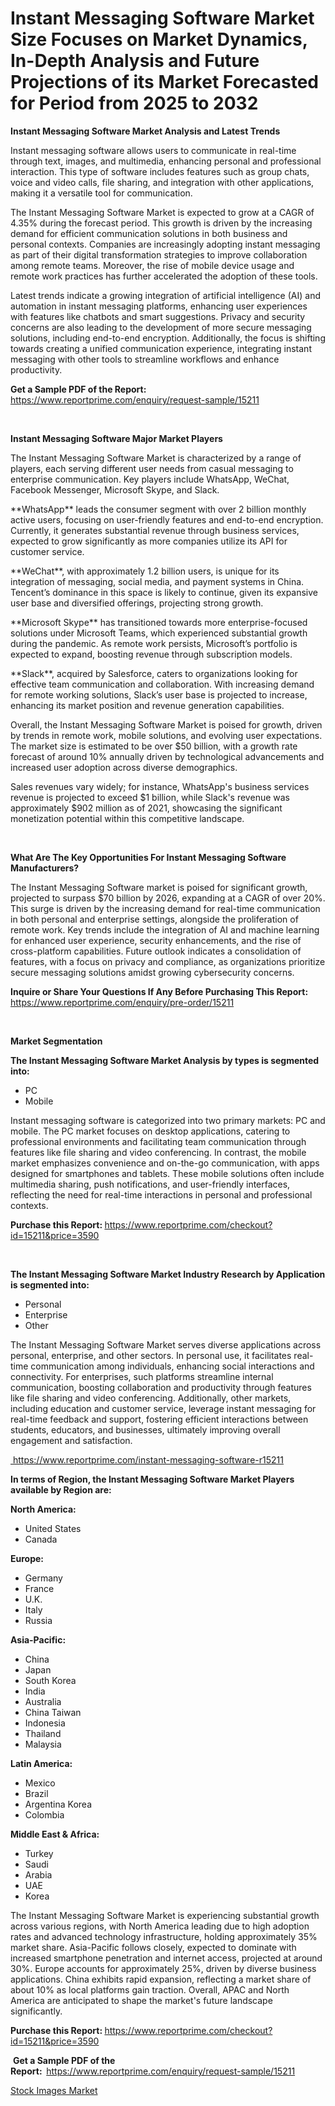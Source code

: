 <p><h1>Instant Messaging Software Market Size Focuses on Market Dynamics, In-Depth Analysis and Future Projections of its Market Forecasted for Period from 2025 to 2032</h1></p><p><strong>Instant Messaging Software Market Analysis and Latest Trends</strong></p>
<p><p>Instant messaging software allows users to communicate in real-time through text, images, and multimedia, enhancing personal and professional interaction. This type of software includes features such as group chats, voice and video calls, file sharing, and integration with other applications, making it a versatile tool for communication.</p><p>The Instant Messaging Software Market is expected to grow at a CAGR of 4.35% during the forecast period. This growth is driven by the increasing demand for efficient communication solutions in both business and personal contexts. Companies are increasingly adopting instant messaging as part of their digital transformation strategies to improve collaboration among remote teams. Moreover, the rise of mobile device usage and remote work practices has further accelerated the adoption of these tools.</p><p>Latest trends indicate a growing integration of artificial intelligence (AI) and automation in instant messaging platforms, enhancing user experiences with features like chatbots and smart suggestions. Privacy and security concerns are also leading to the development of more secure messaging solutions, including end-to-end encryption. Additionally, the focus is shifting towards creating a unified communication experience, integrating instant messaging with other tools to streamline workflows and enhance productivity.</p></p>
<p><strong>Get a Sample PDF of the Report:&nbsp;</strong> <a href="https://www.reportprime.com/enquiry/request-sample/15211?utm_campaign=1902&utm_medium=2&utm_source=Github&utm_content=ia&utm_term=20032025&utm_id=instant-messaging-software">https://www.reportprime.com/enquiry/request-sample/15211</a></p>
<p>&nbsp;</p>
<p><strong>Instant Messaging Software Major Market Players</strong></p>
<p><p>The Instant Messaging Software Market is characterized by a range of players, each serving different user needs from casual messaging to enterprise communication. Key players include WhatsApp, WeChat, Facebook Messenger, Microsoft Skype, and Slack. </p><p>**WhatsApp** leads the consumer segment with over 2 billion monthly active users, focusing on user-friendly features and end-to-end encryption. Currently, it generates substantial revenue through business services, expected to grow significantly as more companies utilize its API for customer service.</p><p>**WeChat**, with approximately 1.2 billion users, is unique for its integration of messaging, social media, and payment systems in China. Tencent’s dominance in this space is likely to continue, given its expansive user base and diversified offerings, projecting strong growth.</p><p>**Microsoft Skype** has transitioned towards more enterprise-focused solutions under Microsoft Teams, which experienced substantial growth during the pandemic. As remote work persists, Microsoft’s portfolio is expected to expand, boosting revenue through subscription models.</p><p>**Slack**, acquired by Salesforce, caters to organizations looking for effective team communication and collaboration. With increasing demand for remote working solutions, Slack’s user base is projected to increase, enhancing its market position and revenue generation capabilities.</p><p>Overall, the Instant Messaging Software Market is poised for growth, driven by trends in remote work, mobile solutions, and evolving user expectations. The market size is estimated to be over $50 billion, with a growth rate forecast of around 10% annually driven by technological advancements and increased user adoption across diverse demographics. </p><p>Sales revenues vary widely; for instance, WhatsApp's business services revenue is projected to exceed $1 billion, while Slack's revenue was approximately $902 million as of 2021, showcasing the significant monetization potential within this competitive landscape.</p></p>
<p>&nbsp;</p>
<p><strong>What Are The Key Opportunities For Instant Messaging Software Manufacturers?</strong></p>
<p><p>The Instant Messaging Software market is poised for significant growth, projected to surpass $70 billion by 2026, expanding at a CAGR of over 20%. This surge is driven by the increasing demand for real-time communication in both personal and enterprise settings, alongside the proliferation of remote work. Key trends include the integration of AI and machine learning for enhanced user experience, security enhancements, and the rise of cross-platform capabilities. Future outlook indicates a consolidation of features, with a focus on privacy and compliance, as organizations prioritize secure messaging solutions amidst growing cybersecurity concerns.</p></p>
<p><strong>Inquire or Share Your Questions If Any Before Purchasing This Report:</strong> <a href="https://www.reportprime.com/enquiry/pre-order/15211?utm_campaign=1902&utm_medium=2&utm_source=Github&utm_content=ia&utm_term=20032025&utm_id=instant-messaging-software">https://www.reportprime.com/enquiry/pre-order/15211</a></p>
<p>&nbsp;</p>
<p><strong>Market Segmentation</strong></p>
<p><strong>The Instant Messaging Software Market Analysis by types is segmented into:</strong></p>
<p><ul><li>PC</li><li>Mobile</li></ul></p>
<p><p>Instant messaging software is categorized into two primary markets: PC and mobile. The PC market focuses on desktop applications, catering to professional environments and facilitating team communication through features like file sharing and video conferencing. In contrast, the mobile market emphasizes convenience and on-the-go communication, with apps designed for smartphones and tablets. These mobile solutions often include multimedia sharing, push notifications, and user-friendly interfaces, reflecting the need for real-time interactions in personal and professional contexts.</p></p>
<p><strong>Purchase this Report:&nbsp;</strong><a href="https://www.reportprime.com/checkout?id=15211&price=3590&utm_campaign=1902&utm_medium=2&utm_source=Github&utm_content=ia&utm_term=20032025&utm_id=instant-messaging-software">https://www.reportprime.com/checkout?id=15211&price=3590</a></p>
<p>&nbsp;</p>
<p><strong>The Instant Messaging Software Market Industry Research by Application is segmented into:</strong></p>
<p><ul><li>Personal</li><li>Enterprise</li><li>Other</li></ul></p>
<p><p>The Instant Messaging Software Market serves diverse applications across personal, enterprise, and other sectors. In personal use, it facilitates real-time communication among individuals, enhancing social interactions and connectivity. For enterprises, such platforms streamline internal communication, boosting collaboration and productivity through features like file sharing and video conferencing. Additionally, other markets, including education and customer service, leverage instant messaging for real-time feedback and support, fostering efficient interactions between students, educators, and businesses, ultimately improving overall engagement and satisfaction.</p></p>
<p><a href="https://www.reportprime.com/instant-messaging-software-r15211?utm_campaign=1902&utm_medium=2&utm_source=Github&utm_content=ia&utm_term=20032025&utm_id=instant-messaging-software">&nbsp;https://www.reportprime.com/instant-messaging-software-r15211</a></p>
<p><strong>In terms of Region, the Instant Messaging Software Market Players available by Region are:</strong></p>
<p>
    <p> <strong> North America: </strong>
        <ul>
            <li>United States</li>
            <li>Canada</li>
        </ul>
        </p> 
    <p> <strong> Europe: </strong>
        <ul>
            <li>Germany</li>
            <li>France</li>
            <li>U.K.</li>
            <li>Italy</li>
            <li>Russia</li>
        </ul>
        </p> 
    <p> <strong> Asia-Pacific: </strong>
        <ul>
            <li>China</li>
            <li>Japan</li>
            <li>South Korea</li>
            <li>India</li>
            <li>Australia</li>
            <li>China Taiwan</li>
            <li>Indonesia</li>
            <li>Thailand</li>
            <li>Malaysia</li>
        </ul>
        </p> 
    <p> <strong> Latin America: </strong>
        <ul>
            <li>Mexico</li>
            <li>Brazil</li>
            <li>Argentina Korea</li>
            <li>Colombia</li>
        </ul>
        </p> 
    <p> <strong> Middle East & Africa: </strong>
        <ul>
            <li>Turkey</li>
            <li>Saudi</li>
            <li>Arabia</li>
            <li>UAE</li>
            <li>Korea</li>
        </ul>
    </p>
    </p>
<p><p>The Instant Messaging Software Market is experiencing substantial growth across various regions, with North America leading due to high adoption rates and advanced technology infrastructure, holding approximately 35% market share. Asia-Pacific follows closely, expected to dominate with increased smartphone penetration and internet access, projected at around 30%. Europe accounts for approximately 25%, driven by diverse business applications. China exhibits rapid expansion, reflecting a market share of about 10% as local platforms gain traction. Overall, APAC and North America are anticipated to shape the market's future landscape significantly.</p></p>
<p><strong>Purchase this Report: </strong><a href="https://www.reportprime.com/checkout?id=15211&price=3590&utm_campaign=1902&utm_medium=2&utm_source=Github&utm_content=ia&utm_term=20032025&utm_id=instant-messaging-software">https://www.reportprime.com/checkout?id=15211&price=3590</a></p>
<p>&nbsp;<strong>Get a Sample PDF of the Report:&nbsp;&nbsp;</strong><a href="https://www.reportprime.com/enquiry/request-sample/15211?utm_campaign=1902&utm_medium=2&utm_source=Github&utm_content=ia&utm_term=20032025&utm_id=instant-messaging-software">https://www.reportprime.com/enquiry/request-sample/15211</a></p>
<p><strong></strong></p>
<p><p><a href="https://github.com/cagleplittrw/Market-Research-Report-List-1/blob/main/stock-images-market.md?utm_campaign=1902&utm_medium=2&utm_source=Github&utm_content=ia&utm_term=20032025&utm_id=instant-messaging-software">Stock Images Market</a></p></p>